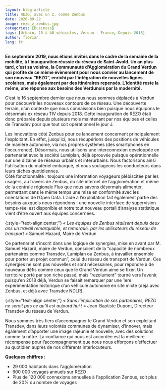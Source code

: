 ```yaml
---
layout: blog-article
title: REZO, avec un Z, comme Zenbus
date: 2020-09-22
image: rezo_z_zenbus.jpg
categories: [business]
tags: [Urbain, 15 à 40 véhicules, Verdun - France, Depuis 2018]
author: florian
lang: fr
---
```

**En septembre 2019, nous étions invités dans le cadre de la semaine de la mobilité, à l’inauguration réussie du réseau de Saint-Avold. Un an plus tard, c’est sa voisine, la Communauté d’Agglomération du Grand Verdun qui profite de ce même évènement pour nous convier au lancement de son nouveau “REZO”, enrichi par l’intégration de nouvelles lignes scolaires, mais également par des itinéraires repensés. L’identité reste la même, une réponse aux besoins des Verdunois par la modernité.**

C’est le 16 septembre dernier que nous nous sommes déplacés à Verdun pour découvrir les nouveaux contours de ce réseau. Une découverte terrain, d’un contexte que nous connaissons bien puisque nous équipons le désormais ex réseau TIV depuis 2018. Cette inauguration de REZO était donc préparée depuis plusieurs mois maintenant par nos équipes et celles de Transdev pour que tout soit opérationnel le jour J.

Les innovations côté Zenbus pour ce lancement concernent principalement l'exploitant. En effet, jusqu'ici, nous récupérions des positions de véhicules de manière autonome, via nos propres systèmes (des smartphones en l'occurrence). Désormais, nous utilisons une interconnexion développée en partenariat avec la société Lumiplan, déjà éprouvée puisque opérationnelle sur une dizaine de réseaux urbains et interurbains. Nous factorisons ainsi l'utilisation du matériel embarqué, et nous soulageons les conducteurs dans leurs tâches quotidiennes.<br>
Côté fonctionnalité&nbsp;: toujours une information voyageurs plébiscitée par les usagers, au travers de Zenbus, du site internet de l’agglomération et même de la centrale régionale Fluo que nous savons désormais alimenter, permettant dans le même temps une mise en conformité avec les orientations de l’Open Data. L’aide à l’exploitation fait également partie des besoins auxquels nous répondons&nbsp;: une nouvelle interface de supervision temps-réel est disponible et notre tout nouveau portail d’analyse statistique vient d’être ouvert aux équipes concernées.

{:style="text-align:center;"}
«&nbsp;*Les équipes de Zenbus réalisent depuis deux ans un travail remarquable, et remarqué, par les utilisateurs du réseau de transport*&nbsp;» Samuel Hazard, Maire de Verdun.

Ce partenariat s’inscrit dans une logique de synergies, mise en avant par M. Samuel Hazard, maire de Verdun, conscient de la “capacité de nombreux partenaires comme Transdev, Lumiplan ou Zenbus, à travailler ensemble pour porter un projet commun”, celui du réseau de transport de Verdun. Ces synergies ne sont pas nouvelles et sont nécessaires, pour répondre à de nouveaux défis comme ceux que le Grand Verdun aime se fixer. Un territoire porté par son riche passé, mais “rezolument” tourné vers l’avenir, puisqu’en 2018 déjà, Verdun se faisait remarquer par une 1ere expérimentation historique d’un véhicule autonome en site mixte (déjà avec Zenbus, et déjà avec Transdev NDLR).

{:style="text-align:center;"}
«&nbsp;*Sans l’implication de ses partenaires, REZO ne serait pas ce qu’il est aujourd’hui&nbsp;!*&nbsp;» Jean-Baptiste Dupont, Directeur Transdev du réseau de Verdun.

Nous sommes très fiers d’accompagner le Grand Verdun et son exploitant Transdev, dans leurs volontés communes de dynamiser, d’innover, mais également d’apporter une image rajeunie et nouvelle, avec des solutions comme la nôtre. La confiance qui nous est accordée est la meilleure récompense pour l’accompagnement que nous nous efforçons d’effectuer au quotidien auprès de nos différents interlocuteurs.

**Quelques chiffres&nbsp;:**
- 29 000 habitants dans l'agglomération
- 600 000 voyages annuels sur REZO
- Plus de 120 000 connexions annuelles à l'application Zenbus, soit plus de 20% du nombre de voyages